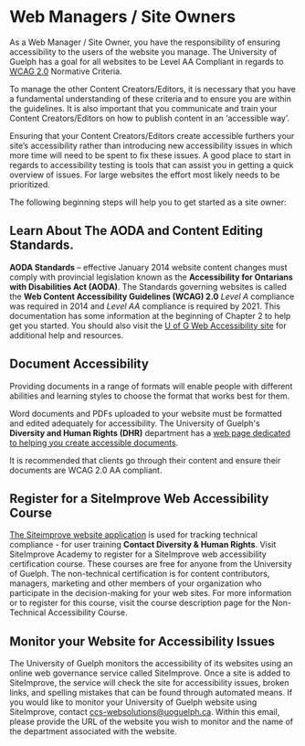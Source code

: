 # Web Managers / Site Owners
As a Web Manager / Site Owner, you have the responsibility of ensuring accessibility to the users of the website you manage. The University of Guelph has a goal for all websites to be Level AA Compliant in regards to [WCAG 2.0](https://www.w3.org/TR/WCAG20/) Normative Criteria. 

To manage the other Content Creators/Editors, it is necessary that you have a fundamental understanding of these criteria and to ensure you are within the guidelines. It is also important that you communicate and train your Content Creators/Editors on how to publish content in an ‘accessible way’.

Ensuring that your Content Creators/Editors create accessible furthers your site’s accessibility rather than introducing new accessibility issues in which more time will need to be spent to fix these issues. A good place to start in regards to accessibility testing is tools that can assist you in getting a quick overview of issues. For large websites the effort most likely needs to be prioritized.

The following beginning steps will help you to get started as a site owner:

## Learn About The AODA and Content Editing Standards.
**AODA Standards** – effective January 2014 website content changes must comply with provincial legislation known as the **Accessibility for Ontarians with Disabilities Act (AODA)**. The Standards governing websites is called the **Web Content Accessibility Guidelines (WCAG) 2.0** *Level A* compliance was required in 2014 and *Level AA* compliance is required by 2021. This documentation has some information at the beginning of Chapter 2 to help get you started. You should also visit the [U of G Web Accessibility site](https://www.uoguelph.ca/accessibility/web/) for additional help and resources.

## Document Accessibility
Providing documents in a range of formats will enable people with different abilities and learning styles to choose the format that works best for them.

Word documents and PDFs uploaded to your website must be formatted and edited adequately for accessibility. The University of Guelph's **Diversity and Human Rights (DHR)** department has a [web page dedicated to helping you create accessible documents](https://www.uoguelph.ca/diversity-human-rights/accessibility/information-and-communication-document-accessibility).

It is recommended that clients go through their content and ensure their documents are WCAG 2.0 AA compliant.

## Register for a SiteImprove Web Accessibility Course
[The Siteimprove website application](http://siteimprove.com/) is used for tracking technical compliance - for user training **Contact Diversity & Human Rights**.
Visit SiteImprove Academy to register for a SiteImprove web accessibility certification course. These courses are free for anyone from the University of Guelph. The non-technical certification is for content contributors, managers, marketing and other members of your organization who participate in the decision-making for your web sites. For more information or to register for this course, visit the course description page for the Non-Technical Accessibility Course.

## Monitor your Website for Accessibility Issues
The University of Guelph monitors the accessibility of its websites using an online web governance service called SiteImprove. Once a site is added to SiteImprove, the service will check the site for accessibility issues, broken links, and spelling mistakes that can be found through automated means. If you would like to monitor your University of Guelph website using SiteImprove, contact ccs-websolutions@uoguelph.ca. Within this email, please provide the URL of the website you wish to monitor and the name of the department associated with the website.

